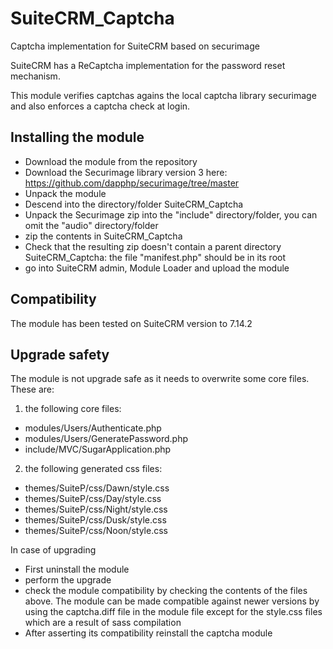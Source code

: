 # SuiteCRM_Captcha
Captcha implementation for SuiteCRM based on securimage

SuiteCRM has a ReCaptcha implementation for the password reset mechanism.

This module verifies captchas agains the local captcha library securimage and also enforces a captcha check at login.

## Installing the module

 - Download the module from the repository
 - Download the Securimage library version 3 here: https://github.com/dapphp/securimage/tree/master
 - Unpack the module
 - Descend into the directory/folder SuiteCRM_Captcha
 - Unpack the Securimage zip into the "include" directory/folder, you can omit the "audio" directory/folder
 - zip the contents in SuiteCRM_Captcha
 - Check that the resulting zip doesn't contain a parent directory SuiteCRM_Captcha: the file "manifest.php" should be in its root
 - go into SuiteCRM admin, Module Loader and upload the module
 
## Compatibility
The module has been tested on SuiteCRM version to 7.14.2
 
## Upgrade safety
The module is not upgrade safe as it needs to overwrite some core files. These are:

1. the following core files:
  - modules/Users/Authenticate.php
  - modules/Users/GeneratePassword.php
  - include/MVC/SugarApplication.php

2. the following generated css files:
  - themes/SuiteP/css/Dawn/style.css
  - themes/SuiteP/css/Day/style.css
  - themes/SuiteP/css/Night/style.css
  - themes/SuiteP/css/Dusk/style.css
  - themes/SuiteP/css/Noon/style.css
  
In case of upgrading
 - First uninstall the module
 - perform the upgrade
 - check the module compatibility by checking the contents of the files above. The module can be made compatible against newer versions by using the captcha.diff file in the module file except for the style.css files which are a result of sass compilation
 - After asserting its compatibility reinstall the captcha module
